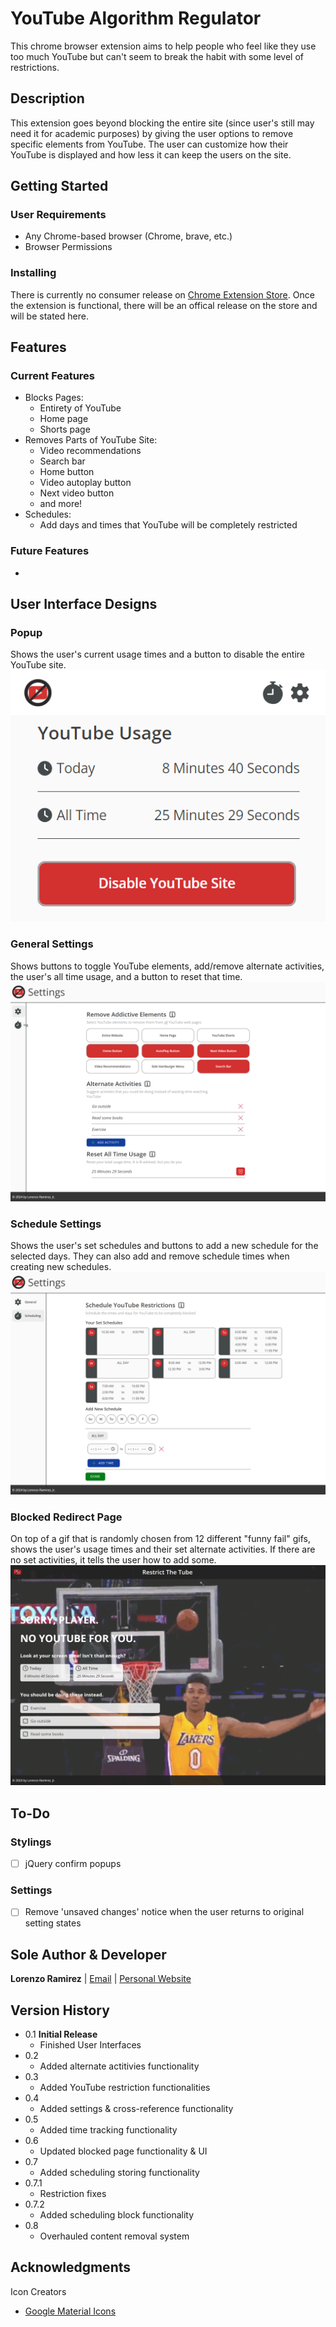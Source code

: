 # YouTube Algorithm Regulator

This chrome browser extension aims to help people who feel like they use too much YouTube but can't seem to break the habit with some level of restrictions.

## Description

This extension goes beyond blocking the entire site (since user's still may need it for academic purposes) by giving the user options to remove specific elements from YouTube. The user can customize how their YouTube is displayed and how less it can keep the users on the site.

## Getting Started

### User Requirements

- Any Chrome-based browser (Chrome, brave, etc.)
- Browser Permissions

### Installing

There is currently no consumer release on [Chrome Extension Store](https://chromewebstore.google.com/).
Once the extension is functional, there will be an offical release on the store and will be stated here.

## Features

### Current Features

- Blocks Pages:
  - Entirety of YouTube
  - Home page
  - Shorts page
- Removes Parts of YouTube Site:
  - Video recommendations
  - Search bar
  - Home button
  - Video autoplay button
  - Next video button
  - and more!
- Schedules:
  - Add days and times that YouTube will be completely restricted

### Future Features

-

## User Interface Designs

### Popup

Shows the user's current usage times and a button to disable the entire YouTube site.
![Screenshot of the extensions main popup; shows the user's current usage times and a button to disable the entire YouTube site](/images/ui-popup.png)

### General Settings

Shows buttons to toggle YouTube elements, add/remove alternate activities, the user's all time usage, and a button to reset that time.
![Screenshot of the extension's general settings UI; shows buttons to disable YouTube elements, set alternate activities, textbox for new activities, and a button to reset all time usage](/images/ui-general-settings.png)

### Schedule Settings

Shows the user's set schedules and buttons to add a new schedule for the selected days. They can also add and remove schedule times when creating new schedules.
![Screenshot of the extension's schedule settings UI; shows user's set schedules and buttons to add a new schedule](/images/ui-schedule-settings.png)

### Blocked Redirect Page

On top of a gif that is randomly chosen from 12 different "funny fail" gifs, shows the user's usage times and their set alternate activities. If there are no set activities, it tells the user how to add some.
![Screenshot of an example of the page that the user is redirected to when they try to use YouTube when it the entire site is blocked](/images/ui-blocked-page.png)

## To-Do

### Stylings

- [ ] jQuery confirm popups

### Settings

- [ ] Remove 'unsaved changes' notice when the user returns to original setting states

## Sole Author & Developer

**Lorenzo Ramirez** | [Email](mailto:lorenzoramirez122@gmail.com) | [Personal Website](https://lorenzoramirezjr.com)

## Version History

- 0.1 **Initial Release**
  - Finished User Interfaces
- 0.2
  - Added alternate actitivies functionality
- 0.3
  - Added YouTube restriction functionalities
- 0.4
  - Added settings & cross-reference functionality
- 0.5
  - Added time tracking functionality
- 0.6
  - Updated blocked page functionality & UI
- 0.7
  - Added scheduling storing functionality
- 0.7.1
  - Restriction fixes
- 0.7.2
  - Added scheduling block functionality
- 0.8
  - Overhauled content removal system

## Acknowledgments

Icon Creators

- [Google Material Icons](https://fonts.google.com/icons)
